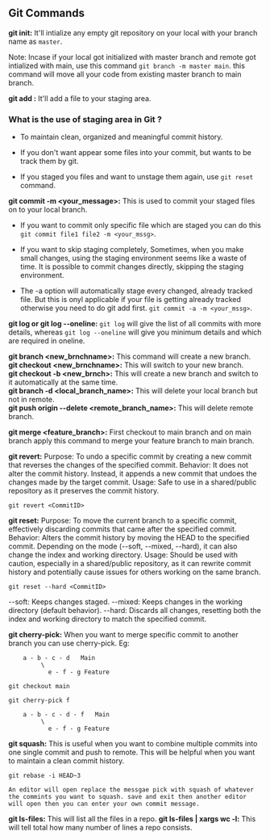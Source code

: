 ## Git Commands

**git init:** It'll intialize any empty git repository on your local with your branch name as `master`.

Note: Incase if your local got initialized with master branch and remote got intialized with main, use this command `git branch -m master main`. this command will move all your code from existing master branch to main branch.

**git add <filename>:** It'll add a file to your staging area.

### What is the use of staging area in Git ?

- To maintain clean, organized and meaningful commit history.
- If you don't want appear some files into your commit, but wants to be track them by git.

- If you staged you files and want to unstage them again, use `git reset` command.

**git commit -m <your_message>:** This is used to commit your staged files on to your local branch.

- If you want to commit only specific file which are staged you can do this `git commit file1 file2 -m <your_mssg>`.

- If you want to skip staging completely, Sometimes, when you make small changes, using the staging environment seems like a waste of time. It is possible to commit changes directly, skipping the staging environment.
- The -a option will automatically stage every changed, already tracked file. But this is onyl applicable if your file is getting already tracked otherwise you need to do git add <filename> first.
  `git commit -a -m <your_mssg>`.

**git log or git log --oneline:** `git log` will give the list of all commits with more details, whereas `git log --oneline` will give you minimum details and which are required in oneline.

**git branch <new_brnchname>:** This command will create a new branch.\
**git checkout <new_brnchname>:** This will switch to your new branch.\
**git checkout -b <new_brnch>:** This will create a new branch and switch to it automatically at the same time.\
**git branch -d <local_branch_name>:** This will delete your local branch but not in remote.\
**git push origin --delete <remote_branch_name>:** This will delete remote branch.

**git merge <feature_branch>:** First checkout to main branch and on main branch apply this command to merge your feature branch to main branch.

**git revert:**
Purpose: To undo a specific commit by creating a new commit that reverses the changes of the specified commit.
Behavior: It does not alter the commit history. Instead, it appends a new commit that undoes the changes made by the target commit.
Usage: Safe to use in a shared/public repository as it preserves the commit history.

`git revert <CommitID>`

**git reset:**
Purpose: To move the current branch to a specific commit, effectively discarding commits that came after the specified commit.
Behavior: Alters the commit history by moving the HEAD to the specified commit. Depending on the mode (--soft, --mixed, --hard), it can also change the index and working directory.
Usage: Should be used with caution, especially in a shared/public repository, as it can rewrite commit history and potentially cause issues for others working on the same branch.

`git reset --hard <CommitID>`

--soft: Keeps changes staged.
--mixed: Keeps changes in the working directory (default behavior).
--hard: Discards all changes, resetting both the index and working directory to match the specified commit.

**git cherry-pick:** When you want to merge specific commit to another branch you can use cherry-pick.
Eg:

```
    a - b - c - d   Main
         \
           e - f - g Feature
```

```
git checkout main

git cherry-pick f
```

```
    a - b - c - d - f   Main
         \
           e - f - g Feature
```

**git squash:** This is useful when you want to combine multiple commits into one single commit and push to remote.
This will be helpful when you want to maintain a clean commit history.

```
git rebase -i HEAD~3

An editor will open replace the messgae pick with squash of whatever the commints you want to squash. save and exit then another editor will open then you can enter your own commit message.

```

**git ls-files:** This will list all the files in a repo.
**git ls-files | xargs wc -l:** This will tell total how many number of lines a repo consists.
